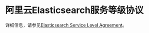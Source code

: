 # 阿里云Elasticsearch服务等级协议

详细信息，请参见[Elasticsearch Service Level Agreement](https://www.alibabacloud.com/help/zh/doc-detail/154645.html)。

